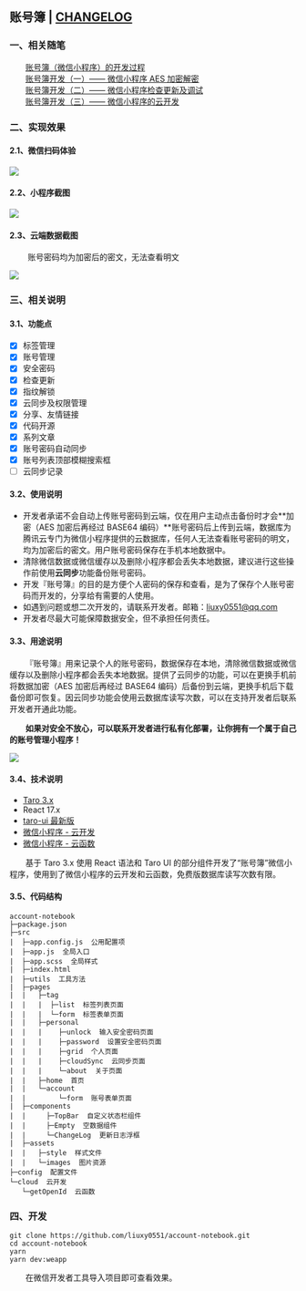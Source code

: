 ## 账号簿 | <a href="src/components/ChangeLog/index.jsx#L9" target="_black">CHANGELOG</a>


### 一、相关随笔

&emsp;&emsp;<a href="https://liuxianyu.cn/article/account-notebook.html" target="_black">账号簿（微信小程序）的开发过程</a>  
&emsp;&emsp;<a href="https://liuxianyu.cn/article/account-notebook-a.html" target="_black">账号簿开发（一）—— 微信小程序 AES 加密解密</a>  
&emsp;&emsp;<a href="https://liuxianyu.cn/article/account-notebook-b.html" target="_black">账号簿开发（二）—— 微信小程序检查更新及调试</a>  
&emsp;&emsp;<a href="https://liuxianyu.cn/article/account-notebook-c.html" target="_black">账号簿开发（三）—— 微信小程序的云开发</a>  


### 二、实现效果

#### 2.1、微信扫码体验

![](https://liuxy0551.gitee.io/image-hosting/posts/account-notebook/share.jpg)


#### 2.2、小程序截图

![](https://liuxy0551.gitee.io/image-hosting/posts/account-notebook/1-1.png)


#### 2.3、云端数据截图

&emsp;&emsp; 账号密码均为加密后的密文，无法查看明文

![](https://liuxy0551.gitee.io/image-hosting/posts/account-notebook/2.png)


### 三、相关说明

#### 3.1、功能点

- [x] 标签管理
- [x] 账号管理
- [x] 安全密码
- [x] 检查更新
- [x] 指纹解锁
- [x] 云同步及权限管理
- [x] 分享、友情链接
- [x] 代码开源
- [x] 系列文章
- [x] 账号密码自动同步
- [x] 账号列表顶部模糊搜索框
- [ ] 云同步记录

#### 3.2、使用说明

- 开发者承诺不会自动上传账号密码到云端，仅在用户主动点击备份时才会**加密（AES 加密后再经过 BASE64 编码）**账号密码后上传到云端，数据库为腾讯云专门为微信小程序提供的云数据库，任何人无法查看账号密码的明文，均为加密后的密文。用户账号密码保存在手机本地数据中。
- 清除微信数据或微信缓存以及删除小程序都会丢失本地数据，建议进行这些操作前使用**云同步**功能备份账号密码。
- 开发『账号簿』的目的是方便个人密码的保存和查看，是为了保存个人账号密码而开发的，分享给有需要的人使用。
- 如遇到问题或想二次开发的，请联系开发者。邮箱：<a href="http://mail.qq.com/cgi-bin/qm_share?t=qm_mailme&email=MFxZRUhJAAUFAXBBQR5TX10" target="_black">liuxy0551@qq.com</a>
- 开发者尽最大可能保障数据安全，但不承担任何责任。


#### 3.3、用途说明

&emsp;&emsp;『账号簿』用来记录个人的账号密码，数据保存在本地，清除微信数据或微信缓存以及删除小程序都会丢失本地数据。提供了云同步的功能，可以在更换手机前将数据加密（AES 加密后再经过 BASE64 编码）后备份到云端，更换手机后下载备份即可恢复。因云同步功能会使用云数据库读写次数，可以在支持开发者后联系开发者开通此功能。

&emsp;&emsp;**如果对安全不放心，可以联系开发者进行私有化部署，让你拥有一个属于自己的账号管理小程序！**

![](https://liuxy0551.gitee.io/image-hosting/posts/account-notebook/wechat-qrcode.png)


#### 3.4、技术说明

* <a href="https://docs.taro.zone/docs/README" target="_black">Taro 3.x</a>
* React 17.x
* <a href="https://taro-ui.taro.zone/#/" target="_black">taro-ui 最新版</a>
* <a href="https://developers.weixin.qq.com/miniprogram/dev/wxcloud/basis/getting-started.html" target="_black">微信小程序 - 云开发</a>
* <a href="https://developers.weixin.qq.com/miniprogram/dev/wxcloud/basis/capabilities.html#%E4%BA%91%E5%87%BD%E6%95%B0" target="_black">微信小程序 - 云函数</a>

&emsp;&emsp;基于 Taro 3.x 使用 React 语法和 Taro UI 的部分组件开发了“账号簿”微信小程序，使用到了微信小程序的云开发和云函数，免费版数据库读写次数有限。


#### 3.5、代码结构

```
account-notebook
├─package.json
├─src
|  ├─app.config.js  公用配置项
|  ├─app.js  全局入口
|  ├─app.scss  全局样式
|  ├─index.html
|  ├─utils  工具方法
|  ├─pages
|  |   ├─tag
|  |   |  ├─list  标签列表页面
|  |   |  └─form  标签表单页面
|  |   ├─personal
|  |   |    ├─unlock  输入安全密码页面
|  |   |    ├─password  设置安全密码页面
|  |   |    ├─grid  个人页面
|  |   |    ├─cloudSync  云同步页面
|  |   |    └─about  关于页面
|  |   ├─home  首页
|  |   └─account
|  |        └─form  账号表单页面
|  ├─components
|  |     ├─TopBar  自定义状态栏组件
|  |     ├─Empty  空数据组件
|  |     └─ChangeLog  更新日志浮框
|  ├─assets
|  |   ├─style  样式文件
|  |   └─images  图片资源
├─config  配置文件
└─cloud  云开发
   └─getOpenId  云函数
```


### 四、开发

```
git clone https://github.com/liuxy0551/account-notebook.git
cd account-notebook
yarn
yarn dev:weapp
```

&emsp;&emsp;在微信开发者工具导入项目即可查看效果。
